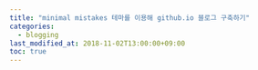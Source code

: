 ```yaml
---
title: "minimal mistakes 테마를 이용해 github.io 블로그 구축하기"
categories: 
  - blogging
last_modified_at: 2018-11-02T13:00:00+09:00
toc: true
---
```

